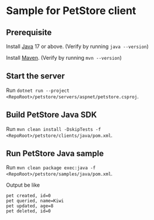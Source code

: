 # Sample for PetStore client

## Prerequisite

Install [Java](https://docs.microsoft.com/java/openjdk/download) 17 or above. (Verify by running `java --version`)

Install [Maven](https://maven.apache.org/install.html). (Verify by running `mvn --version`)

## Start the server

Run `dotnet run --project <RepoRoot>/petstore/servers/aspnet/petstore.csproj`.

## Build PetStore Java SDK

Run `mvn clean install -DskipTests -f <RepoRoot>/petstore/clients/java/pom.xml`.

## Run PetStore Java sample

Run `mvn clean package exec:java -f <RepoRoot>/petstore/samples/java/pom.xml`.

Output be like
```
pet created, id=0
pet queried, name=Kiwi
pet updated, age=8
pet deleted, id=0
```
